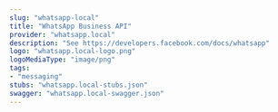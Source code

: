 ```yaml
---
slug: "whatsapp-local"
title: "WhatsApp Business API"
provider: "whatsapp.local"
description: "See https://developers.facebook.com/docs/whatsapp"
logo: "whatsapp.local-logo.png"
logoMediaType: "image/png"
tags:
- "messaging"
stubs: "whatsapp.local-stubs.json"
swagger: "whatsapp.local-swagger.json"
---
```

